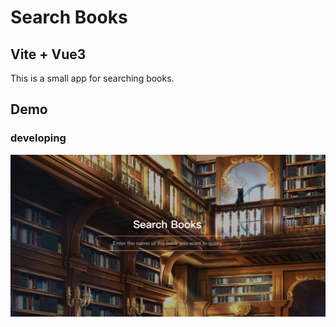 # Search Books 
## Vite + Vue3

This is a small app for searching books.

## Demo 
### developing

![](./src/image/search-books-demo.png)
